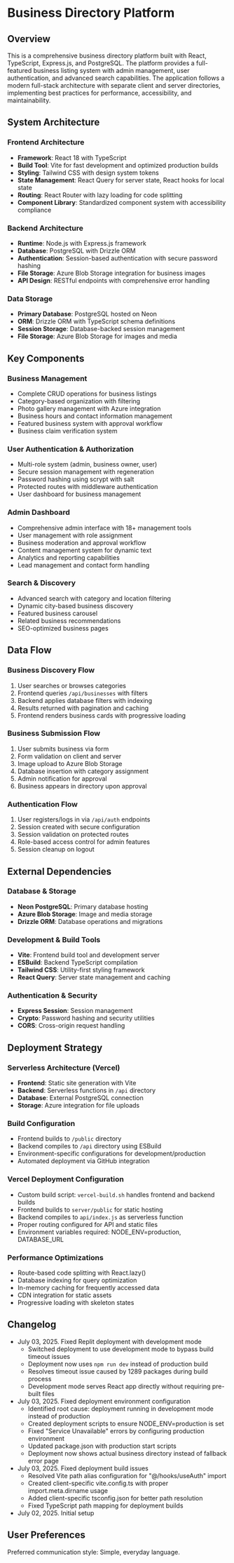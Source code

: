 # Business Directory Platform

## Overview

This is a comprehensive business directory platform built with React, TypeScript, Express.js, and PostgreSQL. The platform provides a full-featured business listing system with admin management, user authentication, and advanced search capabilities. The application follows a modern full-stack architecture with separate client and server directories, implementing best practices for performance, accessibility, and maintainability.

## System Architecture

### Frontend Architecture
- **Framework**: React 18 with TypeScript
- **Build Tool**: Vite for fast development and optimized production builds
- **Styling**: Tailwind CSS with design system tokens
- **State Management**: React Query for server state, React hooks for local state
- **Routing**: React Router with lazy loading for code splitting
- **Component Library**: Standardized component system with accessibility compliance

### Backend Architecture
- **Runtime**: Node.js with Express.js framework
- **Database**: PostgreSQL with Drizzle ORM
- **Authentication**: Session-based authentication with secure password hashing
- **File Storage**: Azure Blob Storage integration for business images
- **API Design**: RESTful endpoints with comprehensive error handling

### Data Storage
- **Primary Database**: PostgreSQL hosted on Neon
- **ORM**: Drizzle ORM with TypeScript schema definitions
- **Session Storage**: Database-backed session management
- **File Storage**: Azure Blob Storage for images and media

## Key Components

### Business Management
- Complete CRUD operations for business listings
- Category-based organization with filtering
- Photo gallery management with Azure integration
- Business hours and contact information management
- Featured business system with approval workflow
- Business claim verification system

### User Authentication & Authorization
- Multi-role system (admin, business owner, user)
- Secure session management with regeneration
- Password hashing using scrypt with salt
- Protected routes with middleware authentication
- User dashboard for business management

### Admin Dashboard
- Comprehensive admin interface with 18+ management tools
- User management with role assignment
- Business moderation and approval workflow
- Content management system for dynamic text
- Analytics and reporting capabilities
- Lead management and contact form handling

### Search & Discovery
- Advanced search with category and location filtering
- Dynamic city-based business discovery
- Featured business carousel
- Related business recommendations
- SEO-optimized business pages

## Data Flow

### Business Discovery Flow
1. User searches or browses categories
2. Frontend queries `/api/businesses` with filters
3. Backend applies database filters with indexing
4. Results returned with pagination and caching
5. Frontend renders business cards with progressive loading

### Business Submission Flow
1. User submits business via form
2. Form validation on client and server
3. Image upload to Azure Blob Storage
4. Database insertion with category assignment
5. Admin notification for approval
6. Business appears in directory upon approval

### Authentication Flow
1. User registers/logs in via `/api/auth` endpoints
2. Session created with secure configuration
3. Session validation on protected routes
4. Role-based access control for admin features
5. Session cleanup on logout

## External Dependencies

### Database & Storage
- **Neon PostgreSQL**: Primary database hosting
- **Azure Blob Storage**: Image and media storage
- **Drizzle ORM**: Database operations and migrations

### Development & Build Tools
- **Vite**: Frontend build tool and development server
- **ESBuild**: Backend TypeScript compilation
- **Tailwind CSS**: Utility-first styling framework
- **React Query**: Server state management and caching

### Authentication & Security
- **Express Session**: Session management
- **Crypto**: Password hashing and security utilities
- **CORS**: Cross-origin request handling

## Deployment Strategy

### Serverless Architecture (Vercel)
- **Frontend**: Static site generation with Vite
- **Backend**: Serverless functions in `/api` directory
- **Database**: External PostgreSQL connection
- **Storage**: Azure integration for file uploads

### Build Configuration
- Frontend builds to `/public` directory
- Backend compiles to `/api` directory using ESBuild
- Environment-specific configurations for development/production
- Automated deployment via GitHub integration

### Vercel Deployment Configuration
- Custom build script: `vercel-build.sh` handles frontend and backend builds
- Frontend builds to `server/public` for static hosting
- Backend compiles to `api/index.js` as serverless function
- Proper routing configured for API and static files
- Environment variables required: NODE_ENV=production, DATABASE_URL

### Performance Optimizations
- Route-based code splitting with React.lazy()
- Database indexing for query optimization
- In-memory caching for frequently accessed data
- CDN integration for static assets
- Progressive loading with skeleton states

## Changelog

- July 03, 2025. Fixed Replit deployment with development mode
  - Switched deployment to use development mode to bypass build timeout issues
  - Deployment now uses `npm run dev` instead of production build
  - Resolves timeout issue caused by 1289 packages during build process
  - Development mode serves React app directly without requiring pre-built files
- July 03, 2025. Fixed deployment environment configuration
  - Identified root cause: deployment running in development mode instead of production
  - Created deployment scripts to ensure NODE_ENV=production is set
  - Fixed "Service Unavailable" errors by configuring production environment
  - Updated package.json with production start scripts
  - Deployment now shows actual business directory instead of fallback error page
- July 03, 2025. Fixed deployment build issues
  - Resolved Vite path alias configuration for "@/hooks/useAuth" import
  - Created client-specific vite.config.ts with proper import.meta.dirname usage
  - Added client-specific tsconfig.json for better path resolution
  - Fixed TypeScript path mapping for deployment builds
- July 02, 2025. Initial setup

## User Preferences

Preferred communication style: Simple, everyday language.